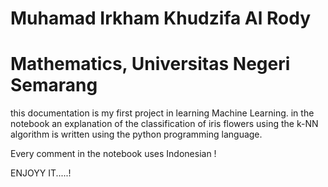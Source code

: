 # Muhamad Irkham Khudzifa Al Rody
# Mathematics, Universitas Negeri Semarang

this documentation is my first project in learning Machine Learning. in the notebook an explanation of the classification of iris flowers using the k-NN algorithm is written using the python programming language.

Every comment in the notebook uses Indonesian !

ENJOYY IT.....!
